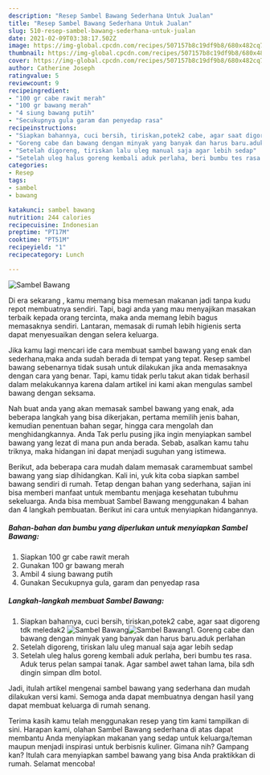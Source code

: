 ```yaml
---
description: "Resep Sambel Bawang Sederhana Untuk Jualan"
title: "Resep Sambel Bawang Sederhana Untuk Jualan"
slug: 510-resep-sambel-bawang-sederhana-untuk-jualan
date: 2021-02-09T03:38:17.502Z
image: https://img-global.cpcdn.com/recipes/507157b8c19df9b8/680x482cq70/sambel-bawang-foto-resep-utama.jpg
thumbnail: https://img-global.cpcdn.com/recipes/507157b8c19df9b8/680x482cq70/sambel-bawang-foto-resep-utama.jpg
cover: https://img-global.cpcdn.com/recipes/507157b8c19df9b8/680x482cq70/sambel-bawang-foto-resep-utama.jpg
author: Catherine Joseph
ratingvalue: 5
reviewcount: 9
recipeingredient:
- "100 gr cabe rawit merah"
- "100 gr bawang merah"
- "4 siung bawang putih"
- "Secukupnya gula garam dan penyedap rasa"
recipeinstructions:
- "Siapkan bahannya, cuci bersih, tiriskan,potek2 cabe, agar saat digoreng tdk meledak2"
- "Goreng cabe dan bawang dengan minyak yang banyak dan harus baru.aduk perlahan"
- "Setelah digoreng, tiriskan lalu uleg manual saja agar lebih sedap"
- "Setelah uleg halus goreng kembali aduk perlaha, beri bumbu tes rasa. Aduk terus pelan sampai tanak. Agar sambel awet tahan lama, bila sdh dingin simpan dlm botol."
categories:
- Resep
tags:
- sambel
- bawang

katakunci: sambel bawang 
nutrition: 244 calories
recipecuisine: Indonesian
preptime: "PT17M"
cooktime: "PT51M"
recipeyield: "1"
recipecategory: Lunch

---
```



![Sambel Bawang](https://img-global.cpcdn.com/recipes/507157b8c19df9b8/680x482cq70/sambel-bawang-foto-resep-utama.jpg)

Di era  sekarang , kamu memang bisa memesan makanan jadi tanpa kudu repot membuatnya sendiri. Tapi, bagi anda yang mau menyajikan masakan terbaik kepada orang tercinta, maka anda memang lebih bagus memasaknya sendiri. Lantaran, memasak di rumah lebih higienis serta dapat menyesuaikan dengan selera keluarga.

Jika kamu lagi mencari ide cara membuat sambel bawang yang enak dan sederhana,maka anda sudah berada di tempat yang tepat. Resep sambel bawang  sebenarnya tidak susah untuk dilakukan jika anda memasaknya dengan cara yang benar. Tapi, kamu tidak perlu takut akan tidak berhasil dalam melakukannya 
karena dalam artikel ini kami akan mengulas sambel bawang dengan seksama.  



Nah buat anda yang akan memasak sambel bawang yang enak, ada beberapa langkah yang bisa dikerjakan, pertama memilih jenis bahan, kemudian penentuan bahan segar, hingga cara mengolah dan menghidangkannya. Anda Tak perlu pusing jika ingin menyiapkan sambel bawang yang lezat di mana pun anda berada. Sebab, asalkan kamu  tahu triknya, maka hidangan ini dapat menjadi suguhan yang istimewa.

Berikut, ada beberapa cara mudah dalam memasak caramembuat sambel bawang yang siap dihidangkan. Kali ini, yuk kita coba siapkan sambel bawang sendiri di rumah. Tetap dengan bahan yang sederhana, sajian ini bisa memberi manfaat untuk membantu menjaga kesehatan tubuhmu sekeluarga. Anda bisa membuat Sambel Bawang menggunakan 4 bahan dan 4 langkah pembuatan. Berikut ini cara untuk menyiapkan hidangannya.

<!--inarticleads1-->

##### Bahan-bahan dan bumbu yang diperlukan untuk menyiapkan Sambel Bawang:

1. Siapkan 100 gr cabe rawit merah
1. Gunakan 100 gr bawang merah
1. Ambil 4 siung bawang putih
1. Gunakan Secukupnya gula, garam dan penyedap rasa




<!--inarticleads2-->

##### Langkah-langkah membuat Sambel Bawang:

1. Siapkan bahannya, cuci bersih, tiriskan,potek2 cabe, agar saat digoreng tdk meledak2
<img src="https://img-global.cpcdn.com/steps/105cafdd606354d3/160x128cq70/sambel-bawang-langkah-memasak-1-foto.jpg" alt="Sambel Bawang"><img src="https://img-global.cpcdn.com/steps/e74fc7c7f557998b/160x128cq70/sambel-bawang-langkah-memasak-1-foto.jpg" alt="Sambel Bawang">1. Goreng cabe dan bawang dengan minyak yang banyak dan harus baru.aduk perlahan
1. Setelah digoreng, tiriskan lalu uleg manual saja agar lebih sedap
1. Setelah uleg halus goreng kembali aduk perlaha, beri bumbu tes rasa. Aduk terus pelan sampai tanak. Agar sambel awet tahan lama, bila sdh dingin simpan dlm botol.




Jadi, itulah artikel mengenai  sambel bawang  yang sederhana dan mudah dilakukan versi kami. Semoga anda dapat membuatnya dengan hasil yang dapat membuat keluarga di rumah senang. 

Terima kasih kamu telah menggunakan resep yang tim kami tampilkan di sini. Harapan kami, olahan  Sambel Bawang sederhana di atas dapat membantu Anda menyiapkan makanan yang sedap untuk keluarga/teman maupun menjadi inspirasi untuk berbisnis kuliner. Gimana nih? Gampang kan? Itulah cara menyiapkan sambel bawang yang bisa Anda praktikkan di rumah. Selamat mencoba!

